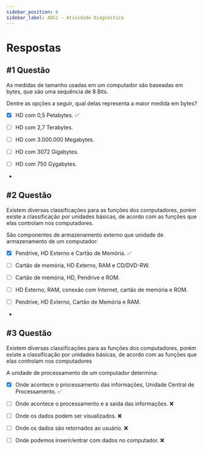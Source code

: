 ```yaml
---
sidebar_position: 6
sidebar_label: ADG1 - Atividade Diagnóstica
---
```


# Respostas

## #1 Questão

As medidas de tamanho usadas em um computador são baseadas em bytes, que são uma sequência de 8 Bits.

Dentre as opções a seguir, qual delas representa a maior medida em bytes?

 - [x] HD com 0,5 Petabytes. ✅
 - [ ] HD com 2,7 Terabytes. 
 - [ ] HD com 3.000.000 Megabytes. 
 - [ ] HD com 3072 Gigabytes. 
 - [ ] HD com 750 Gygabytes. 



 -

 
## #2 Questão

  


Existem diversas classificações para as funções dos computadores, porém existe a classificação por unidades básicas, de acordo com as funções que elas controlam nos computadores.

São componentes de armazenamento externo que unidade de armazenamento de um computador:

  

- [x] Pendrive, HD Externo e Cartão de Memória. ✅

- [ ] Cartão de memória, HD Externo, RAM e CD/DVD-RW.

- [ ] Cartão de memória, HD, Pendrive e ROM.

- [ ] HD Externo, RAM, conexão com Internet, cartão de memória e ROM.

- [ ] Pendrive, HD Externo, Cartão de Memória e RAM.

-

## #3 Questão

  


Existem diversas classificações para as funções dos computadores, porém existe a classificação por unidades básicas, de acordo com as funções que elas controlam nos computadores  
  
A unidade de processamento de um computador determina:

  

- [x] Onde acontece o processamento das informações, Unidade Central de Processamento. ✅

- [ ] Onde acontece o processamento e a saída das informações. ❌

- [ ] Onde os dados podem ser visualizados. ❌

- [ ] Onde os dados são retornados ao usuário. ❌

- [ ] Onde podemos inserir/entrar com dados no computador. ❌